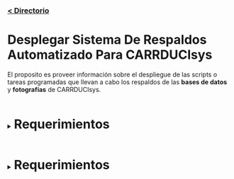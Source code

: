 ### [< Directorio](../directorio.md)

# Desplegar Sistema De Respaldos Automatizado Para CARRDUCIsys

El proposito es proveer información sobre el despliegue de las scripts o tareas programadas que llevan
a cabo los respaldos de las **bases de datos** y **fotografías** de CARRDUCIsys.


<details>
  <summary>
    <h1 style="
      display:inline-block;
    "> 
      Requerimientos
    </h1>
  </summary>
  
  1. El repositorio [utilidades_carrduci_sys](https://github.com/Carrduci/utilidades_carrduci_sys).
  2. Instalar el [Subsistema De Linux](https://learn.microsoft.com/es-es/windows/wsl/install) (ver [instalacion-wsl.md](../windows/instalacion-wsl.md))

  
</details>

<details>
  <summary>
    <h1 style="
      display:inline-block;
    "> 
      Requerimientos
    </h1>
  </summary>

</details>